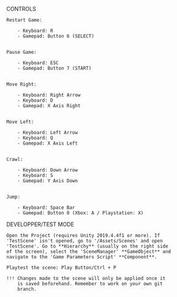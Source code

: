 CONTROLS

	Restart Game:

		- Keyboard: R
		- Gamepad: Button 6 (SELECT)


	Pause Game:

		- Keyboard: ESC
		- Gamepad: Button 7 (START)


	Move Right:

		- Keyboard: Right Arrow
		- Keyboard: D
		- Gamepad: X Axis Right


	Move Left:

		- Keyboard: Left Arrow
		- Keyboard: Q
		- Gamepad: X Axis Left


	Crawl:

		- Keyboard: Down Arrow
		- Keyboard: S
		- Gamepad: Y Axis Down


	Jump:

		- Keyboard: Space Bar
		- Gamepad: Button 0 (Xbox: A / Playstation: X)




DEVELOPPER/TEST MODE

	Open the Project (requires Unity 2019.4.4f1 or more). If 
	'TestScene' isn't opened, go to '/Assets/Scenes' and open 
	'TestScene'. Go to **Hierarchy** (usually on the right side 
	of the screen), select the 'SceneManager' **GameObject** and 
	navigate to the 'Game Parameters Script' **Component**. 

	Playtest the scene: Play Button/Ctrl + P
	
	!!! Changes made to the scene will only be applied once it 
		is saved beforehand. Remember to work on your own git 
		branch.